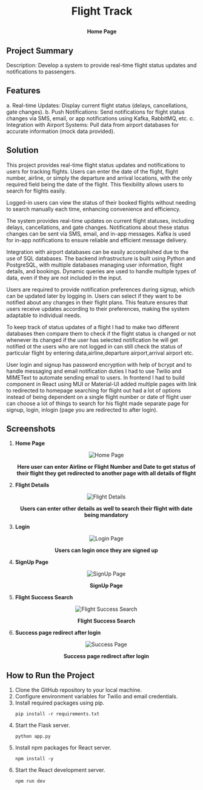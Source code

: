 # <p align="center">Flight Track</p>
<p align="center"><strong>Home Page</strong></p>

## Project Summary

Description: Develop a system to provide real-time flight status updates and notifications to passengers.

## Features

a. Real-time Updates: Display current flight status (delays, cancellations, gate changes).
b. Push Notifications: Send notifications for flight status changes via SMS, email, or app notifications using Kafka, RabbitMQ, etc.
c. Integration with Airport Systems: Pull data from airport databases for accurate information (mock data provided).

## Solution 

This project provides real-time flight status updates and notifications to users for tracking flights. Users can enter the date of the flight, flight number, airline, or simply the departure and arrival locations, with the only required field being the date of the flight. This flexibility allows users to search for flights easily.

Logged-in users can view the status of their booked flights without needing to search manually each time, enhancing convenience and efficiency.

The system provides real-time updates on current flight statuses, including delays, cancellations, and gate changes. Notifications about these status changes can be sent via SMS, email, and in-app messages. Kafka is used for in-app notifications to ensure reliable and efficient message delivery.

Integration with airport databases can be easily accomplished due to the use of SQL databases. The backend infrastructure is built using Python and PostgreSQL, with multiple databases managing user information, flight details, and bookings. Dynamic queries are used to handle multiple types of data, even if they are not included in the input.

Users are required to provide notification preferences during signup, which can be updated later by logging in. Users can select if they want to be notified about any changes in their flight plans. This feature ensures that users receive updates according to their preferences, making the system adaptable to individual needs.

To keep track of status updates of a flight I had to make two different databases then compare them to check if the flight status is changed or not whenever its changed if the user has selected notification he will get notified ot the users who are not logged in can still check the status of particular flight by entering data,airline,departure airport,arrival airport etc.

User login and signup has password encryption with help of bcrypt and to handle messaging and email notification duties I had to use Twilio and MIMEText to automate sending email to users. In frontend I had to build component in React using MUI or Material-UI added multiple pages with link to redirected to homepage searching for flight out had a lot of options instead of being dependent on a single flight number or date of flight user can choose a lot of things to search for his flight made separate page for signup, login, inlogin (page you are redirected to after login).

## Screenshots

1. **Home Page**
   <p align="center">
      <img src="https://github.com/user-attachments/assets/5454b8cd-2796-4498-a75c-6edaace734e4" alt="Home Page" />
   </p>
   <p align="center"><strong>Here user can enter Airline or Flight Number and Date to get status of their flight they get redirected to another page with all details of flight</strong></p>

2. **Flight Details**
   <p align="center">
      <img src="https://github-production-user-asset-6210df.s3.amazonaws.com/41017269/353598031-a9ce435a-fc91-4c1a-8931-c366d09d367b.png?X-Amz-Algorithm=AWS4-HMAC-SHA256&X-Amz-Credential=AKIAVCODYLSA53PQK4ZA%2F20240731%2Fus-east-1%2Fs3%2Faws4_request&X-Amz-Date=20240731T120047Z&X-Amz-Expires=300&X-Amz-Signature=8198511c8b865532eae721d625ee8d78baac54c52a2d988e1ee63edcb543159b&X-Amz-SignedHeaders=host&actor_id=41017269&key_id=0&repo_id=835879495" alt="Flight Details" />
   </p>
   <p align="center"><strong>Users can enter other details as well to search their flight with date being mandatory</strong></p>

3. **Login**
   <p align="center">
      <img src="https://github.com/user-attachments/assets/301d98ef-37cb-4f15-9fcf-c7043e083861" alt="Login Page" />
   </p>
   <p align="center"><strong>Users can login once they are signed up</strong></p>

4. **SignUp Page**
   <p align="center">
      <img src="https://github.com/user-attachments/assets/1922453f-abcb-4199-a34c-296a1ee65ac7" alt="SignUp Page" />
   </p>
   <p align="center"><strong>SignUp Page</strong></p>

5. **Flight Success Search**
   <p align="center">
      <img src="https://github.com/user-attachments/assets/d8090250-3696-4205-91b2-e677753b2135" alt="Flight Success Search" />
   </p>
   <p align="center"><strong>Flight Success Search</strong></p>

6. **Success page redirect after login**
   <p align="center">
      <img src="https://github.com/user-attachments/assets/d7c132a3-e63b-4f5d-9467-ff37acdc16fb" alt="Success Page" />
   </p>
   <p align="center"><strong>Success page redirect after login</strong></p>

## How to Run the Project

1.  Clone the GitHub repository to your local machine.
2.  Configure environment variables for Twilio and email credentials.
3.  Install required packages using pip.
    ```
    pip install -r requirements.txt
    ```
4.  Start the Flask server.
    ```
    python app.py
    ```
5.  Install npm packages for React server.
    ```
    npm install -y
    ```
6.  Start the React development server.
    ```
    npm run dev
    ```
